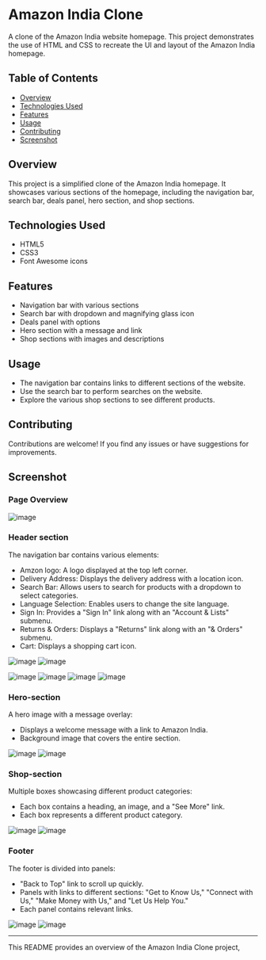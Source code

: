 
# Amazon India Clone

A clone of the Amazon India website homepage.
This project demonstrates the use of HTML and CSS to recreate the UI and layout of the Amazon India homepage.



## Table of Contents
- [Overview](#overview)
- [Technologies Used](#technologies-used)
- [Features](#features)
- [Usage](#usage)
- [Contributing](#contributing)
- [Screenshot](#screenshot)


## Overview

This project is a simplified clone of the Amazon India homepage. 
It showcases various sections of the homepage, including the navigation bar, search bar, 
deals panel, hero section, and shop sections.

## Technologies Used

- HTML5
- CSS3
- Font Awesome icons

## Features

- Navigation bar with various sections
- Search bar with dropdown and magnifying glass icon
- Deals panel with options
- Hero section with a message and link
- Shop sections with images and descriptions


## Usage

- The navigation bar contains links to different sections of the website.
- Use the search bar to perform searches on the website.
- Explore the various shop sections to see different products.

## Contributing

Contributions are welcome! If you find any issues or have suggestions for improvements.


## Screenshot

### Page Overview
![image](https://github.com/sanketmahadik191/amzon_page/assets/125791466/aaa74491-af94-4023-a367-38ab0afb5b0b)

### Header section

The navigation bar contains various elements:
- Amzon logo: A logo displayed at the top left corner.
- Delivery Address: Displays the delivery address with a location icon.
- Search Bar: Allows users to search for products with a dropdown to select categories.
- Language Selection: Enables users to change the site language.
- Sign In: Provides a "Sign In" link along with an "Account & Lists" submenu.
- Returns & Orders: Displays a "Returns" link along with an "& Orders" submenu.
- Cart: Displays a shopping cart icon.

![image](https://github.com/sanketmahadik191/amzon_page/assets/125791466/4e1c3f3b-6b78-4b3d-9d63-d7de9f2ccc17)
![image](https://github.com/sanketmahadik191/amzon_page/assets/125791466/2149ca34-8b76-4bf1-8b40-fdc6fc18e7a4)

![image](https://github.com/sanketmahadik191/amzon_page/assets/125791466/d2de2bc1-14c5-4711-b45d-18e8637e1e89)
![image](https://github.com/sanketmahadik191/amzon_page/assets/125791466/e7d7428b-cb6c-4570-8f55-388b6854ef32)
![image](https://github.com/sanketmahadik191/amzon_page/assets/125791466/62cc437b-2836-4def-b0f7-845754dbd855)
![image](https://github.com/sanketmahadik191/amzon_page/assets/125791466/9b59e66d-0897-48ae-a0f1-273bca6b0b49)


### Hero-section

A hero image with a message overlay:
- Displays a welcome message with a link to Amazon India.
- Background image that covers the entire section.


![image](https://github.com/sanketmahadik191/amzon_page/assets/125791466/3cecb50c-be44-4dbf-ae64-10267f36d4a7)
![image](https://github.com/sanketmahadik191/amzon_page/assets/125791466/9d7dff30-06be-4314-8989-9b5592d7f3a7)



### Shop-section

Multiple boxes showcasing different product categories:
- Each box contains a heading, an image, and a "See More" link.
- Each box represents a different product category.


![image](https://github.com/sanketmahadik191/amzon_page/assets/125791466/c9806dd4-1235-40e4-850f-542d8b21b249)
![image](https://github.com/sanketmahadik191/amzon_page/assets/125791466/8d217890-2147-4266-a84f-7a2686cb2da4)


### Footer

The footer is divided into panels:
- "Back to Top" link to scroll up quickly.
- Panels with links to different sections: "Get to Know Us," "Connect with Us," "Make Money with Us," and "Let Us Help You."
- Each panel contains relevant links.

![image](https://github.com/sanketmahadik191/amzon_page/assets/125791466/06e0cb26-d769-457b-912d-8750fdc1906d)
![image](https://github.com/sanketmahadik191/amzon_page/assets/125791466/a8e29ecf-0677-490d-afcf-ff2267d42a50)

---
This README provides an overview of the Amazon India Clone project, 


